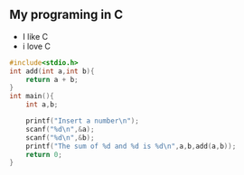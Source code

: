 ## My programing in C
- I like C
- i love C

```c
#include<stdio.h>
int add(int a,int b){
    return a + b;
}
int main(){
    int a,b;

    printf("Insert a number\n");
    scanf("%d\n",&a);
    scanf("%d\n",&b);
    printf("The sum of %d and %d is %d\n",a,b,add(a,b));
    return 0;
}
```